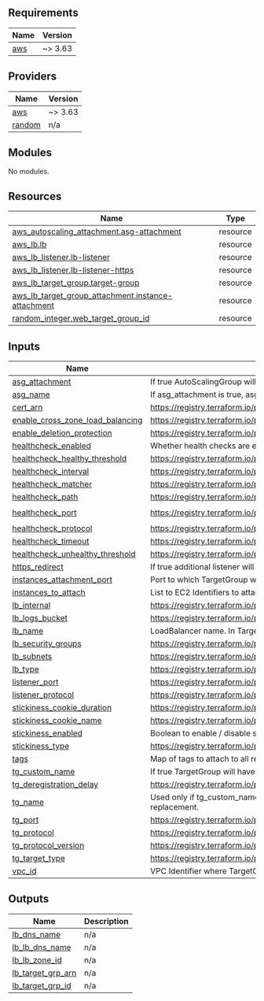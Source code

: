 ## Requirements

| Name | Version |
|------|---------|
| <a name="requirement_aws"></a> [aws](#requirement\_aws) | ~> 3.63 |

## Providers

| Name | Version |
|------|---------|
| <a name="provider_aws"></a> [aws](#provider\_aws) | ~> 3.63 |
| <a name="provider_random"></a> [random](#provider\_random) | n/a |

## Modules

No modules.

## Resources

| Name | Type |
|------|------|
| [aws_autoscaling_attachment.asg-attachment](https://registry.terraform.io/providers/hashicorp/aws/latest/docs/resources/autoscaling_attachment) | resource |
| [aws_lb.lb](https://registry.terraform.io/providers/hashicorp/aws/latest/docs/resources/lb) | resource |
| [aws_lb_listener.lb-listener](https://registry.terraform.io/providers/hashicorp/aws/latest/docs/resources/lb_listener) | resource |
| [aws_lb_listener.lb-listener-https](https://registry.terraform.io/providers/hashicorp/aws/latest/docs/resources/lb_listener) | resource |
| [aws_lb_target_group.target-group](https://registry.terraform.io/providers/hashicorp/aws/latest/docs/resources/lb_target_group) | resource |
| [aws_lb_target_group_attachment.instance-attachment](https://registry.terraform.io/providers/hashicorp/aws/latest/docs/resources/lb_target_group_attachment) | resource |
| [random_integer.web_target_group_id](https://registry.terraform.io/providers/hashicorp/random/latest/docs/resources/integer) | resource |

## Inputs

| Name | Description | Type | Default | Required |
|------|-------------|------|---------|:--------:|
| <a name="input_asg_attachment"></a> [asg\_attachment](#input\_asg\_attachment) | If true AutoScalingGroup will be attached to created TargetGroup | `bool` | `false` | no |
| <a name="input_asg_name"></a> [asg\_name](#input\_asg\_name) | If asg\_attachment is true, asg\_name indicated to which ASG LB should be attached | `string` | `""` | no |
| <a name="input_cert_arn"></a> [cert\_arn](#input\_cert\_arn) | https://registry.terraform.io/providers/hashicorp/aws/latest/docs/resources/lb_listener#certificate_arn | `string` | `""` | no |
| <a name="input_enable_cross_zone_load_balancing"></a> [enable\_cross\_zone\_load\_balancing](#input\_enable\_cross\_zone\_load\_balancing) | https://registry.terraform.io/providers/hashicorp/aws/latest/docs/resources/lb#enable_cross_zone_load_balancing | `bool` | `true` | no |
| <a name="input_enable_deletion_protection"></a> [enable\_deletion\_protection](#input\_enable\_deletion\_protection) | https://registry.terraform.io/providers/hashicorp/aws/latest/docs/resources/lb#enable_deletion_protection | `bool` | `false` | no |
| <a name="input_healthcheck_enabled"></a> [healthcheck\_enabled](#input\_healthcheck\_enabled) | Whether health checks are enabled | `bool` | `true` | no |
| <a name="input_healthcheck_healthy_threshold"></a> [healthcheck\_healthy\_threshold](#input\_healthcheck\_healthy\_threshold) | https://registry.terraform.io/providers/hashicorp/aws/latest/docs/resources/lb_target_group#healthy_threshold | `number` | `5` | no |
| <a name="input_healthcheck_interval"></a> [healthcheck\_interval](#input\_healthcheck\_interval) | https://registry.terraform.io/providers/hashicorp/aws/latest/docs/resources/lb_target_group#interval | `number` | `30` | no |
| <a name="input_healthcheck_matcher"></a> [healthcheck\_matcher](#input\_healthcheck\_matcher) | https://registry.terraform.io/providers/hashicorp/aws/latest/docs/resources/lb_target_group#matcher | `string` | `"200-499"` | no |
| <a name="input_healthcheck_path"></a> [healthcheck\_path](#input\_healthcheck\_path) | https://registry.terraform.io/providers/hashicorp/aws/latest/docs/resources/lb_target_group#path | `string` | `"/"` | no |
| <a name="input_healthcheck_port"></a> [healthcheck\_port](#input\_healthcheck\_port) | https://registry.terraform.io/providers/hashicorp/aws/latest/docs/resources/lb_target_group#health_check | `string` | `"traffic-port"` | no |
| <a name="input_healthcheck_protocol"></a> [healthcheck\_protocol](#input\_healthcheck\_protocol) | https://registry.terraform.io/providers/hashicorp/aws/latest/docs/resources/lb_target_group#health_check | `string` | `"HTTP"` | no |
| <a name="input_healthcheck_timeout"></a> [healthcheck\_timeout](#input\_healthcheck\_timeout) | https://registry.terraform.io/providers/hashicorp/aws/latest/docs/resources/lb_target_group#timeout | `number` | `5` | no |
| <a name="input_healthcheck_unhealthy_threshold"></a> [healthcheck\_unhealthy\_threshold](#input\_healthcheck\_unhealthy\_threshold) | https://registry.terraform.io/providers/hashicorp/aws/latest/docs/resources/lb_target_group#unhealthy_threshold | `number` | `2` | no |
| <a name="input_https_redirect"></a> [https\_redirect](#input\_https\_redirect) | If true additional listener will be created for HTTP to HTTPS redirection | `bool` | `false` | no |
| <a name="input_instances_attachment_port"></a> [instances\_attachment\_port](#input\_instances\_attachment\_port) | Port to which TargetGroup will forward traffic if instances\_to\_attach is not empty | `number` | `80` | no |
| <a name="input_instances_to_attach"></a> [instances\_to\_attach](#input\_instances\_to\_attach) | List to EC2 Identifiers to attach to LB | `list(any)` | `[]` | no |
| <a name="input_lb_internal"></a> [lb\_internal](#input\_lb\_internal) | https://registry.terraform.io/providers/hashicorp/aws/latest/docs/resources/lb#internal | `bool` | `true` | no |
| <a name="input_lb_logs_bucket"></a> [lb\_logs\_bucket](#input\_lb\_logs\_bucket) | https://registry.terraform.io/providers/hashicorp/aws/latest/docs/resources/lb#bucket | `string` | n/a | yes |
| <a name="input_lb_name"></a> [lb\_name](#input\_lb\_name) | LoadBalancer name. In TargetGroup name will be shortened to 25 characters | `string` | n/a | yes |
| <a name="input_lb_security_groups"></a> [lb\_security\_groups](#input\_lb\_security\_groups) | https://registry.terraform.io/providers/hashicorp/aws/latest/docs/resources/lb#security_groups | `list(any)` | `[]` | no |
| <a name="input_lb_subnets"></a> [lb\_subnets](#input\_lb\_subnets) | https://registry.terraform.io/providers/hashicorp/aws/latest/docs/resources/lb#subnets | `list(any)` | `[]` | no |
| <a name="input_lb_type"></a> [lb\_type](#input\_lb\_type) | https://registry.terraform.io/providers/hashicorp/aws/latest/docs/resources/lb#load_balancer_type | `string` | `"network"` | no |
| <a name="input_listener_port"></a> [listener\_port](#input\_listener\_port) | https://registry.terraform.io/providers/hashicorp/aws/latest/docs/resources/lb_listener#port | `number` | `443` | no |
| <a name="input_listener_protocol"></a> [listener\_protocol](#input\_listener\_protocol) | https://registry.terraform.io/providers/hashicorp/aws/latest/docs/resources/lb_listener#protocol | `string` | `"HTTPS"` | no |
| <a name="input_stickiness_cookie_duration"></a> [stickiness\_cookie\_duration](#input\_stickiness\_cookie\_duration) | https://registry.terraform.io/providers/hashicorp/aws/latest/docs/resources/lb_target_group#cookie_duration | `number` | `86400` | no |
| <a name="input_stickiness_cookie_name"></a> [stickiness\_cookie\_name](#input\_stickiness\_cookie\_name) | https://registry.terraform.io/providers/hashicorp/aws/latest/docs/resources/lb_target_group#cookie_name | `string` | `""` | no |
| <a name="input_stickiness_enabled"></a> [stickiness\_enabled](#input\_stickiness\_enabled) | Boolean to enable / disable stickiness | `bool` | `false` | no |
| <a name="input_stickiness_type"></a> [stickiness\_type](#input\_stickiness\_type) | https://registry.terraform.io/providers/hashicorp/aws/latest/docs/resources/lb_target_group#type | `string` | `"source_ip"` | no |
| <a name="input_tags"></a> [tags](#input\_tags) | Map of tags to attach to all resources, most common keys: Name, component, environment, productbilling, team | `map(any)` | `{}` | no |
| <a name="input_tg_custom_name"></a> [tg\_custom\_name](#input\_tg\_custom\_name) | If true TargetGroup will have provided custom name by variable tg\_name | `bool` | `false` | no |
| <a name="input_tg_deregistration_delay"></a> [tg\_deregistration\_delay](#input\_tg\_deregistration\_delay) | https://registry.terraform.io/providers/hashicorp/aws/latest/docs/resources/lb_target_group#deregistration_delay | `number` | `300` | no |
| <a name="input_tg_name"></a> [tg\_name](#input\_tg\_name) | Used only if tg\_custom\_name is true. Should be used only in specific usecases when preventing TG from replacement. | `string` | `""` | no |
| <a name="input_tg_port"></a> [tg\_port](#input\_tg\_port) | https://registry.terraform.io/providers/hashicorp/aws/latest/docs/resources/lb_target_group#port | `number` | `8000` | no |
| <a name="input_tg_protocol"></a> [tg\_protocol](#input\_tg\_protocol) | https://registry.terraform.io/providers/hashicorp/aws/latest/docs/resources/lb_target_group#protocol | `string` | `"TCP"` | no |
| <a name="input_tg_protocol_version"></a> [tg\_protocol\_version](#input\_tg\_protocol\_version) | https://registry.terraform.io/providers/hashicorp/aws/latest/docs/resources/lb_target_group#protocol_version | `string` | `"HTTP1"` | no |
| <a name="input_tg_target_type"></a> [tg\_target\_type](#input\_tg\_target\_type) | https://registry.terraform.io/providers/hashicorp/aws/latest/docs/resources/lb_target_group#target_type | `string` | `"instance"` | no |
| <a name="input_vpc_id"></a> [vpc\_id](#input\_vpc\_id) | VPC Identifier where TargetGroup will be created | `string` | n/a | yes |

## Outputs

| Name | Description |
|------|-------------|
| <a name="output_lb_dns_name"></a> [lb\_dns\_name](#output\_lb\_dns\_name) | n/a |
| <a name="output_lb_lb_dns_name"></a> [lb\_lb\_dns\_name](#output\_lb\_lb\_dns\_name) | n/a |
| <a name="output_lb_lb_zone_id"></a> [lb\_lb\_zone\_id](#output\_lb\_lb\_zone\_id) | n/a |
| <a name="output_lb_target_grp_arn"></a> [lb\_target\_grp\_arn](#output\_lb\_target\_grp\_arn) | n/a |
| <a name="output_lb_target_grp_id"></a> [lb\_target\_grp\_id](#output\_lb\_target\_grp\_id) | n/a |

